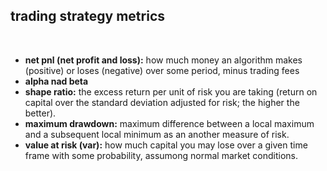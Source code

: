 ## trading strategy metrics

<br>

* **net pnl (net profit and loss):** how much money an algorithm makes (positive) or loses (negative) over some period,
minus trading fees
* **alpha nad beta**
* **shape ratio:** the excess return per unit of risk you are taking (return on capital over the standard deviation
adjusted for risk; the higher the better).
* **maximum drawdown:** maximum difference between a local maximum and a subsequent local minimum as an another measure
of risk.
* **value at risk (var):** how much capital you may lose over a given time frame with some probability, assumong normal
market conditions.
